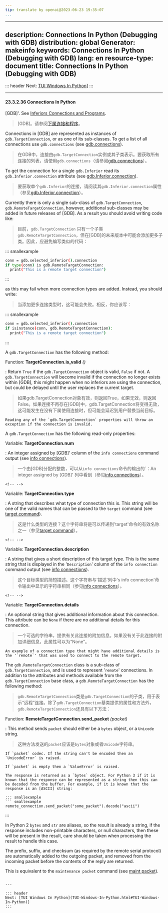 ```yaml
---
tip: translate by openai@2023-06-23 19:35:07
...
```

---
description: Connections In Python (Debugging with GDB)
distribution: global
Generator: makeinfo
keywords: Connections In Python (Debugging with GDB)
lang: en
resource-type: document
title: Connections In Python (Debugging with GDB)
---
::: header
Next: [TUI Windows In Python](TUI-Windows-In-Python.html#TUI-Windows-In-Python)]
:::

---

#### 23.3.2.36 Connections In Python


[GDB]'. See [Inferiors Connections and Programs](Inferiors-Connections-and-Programs.html#Inferiors-Connections-and-Programs).

> [GDB]。请参阅[下属连接和程序](Inferiors-Connections-and-Programs.html#Inferiors-Connections-and-Programs)。


Connections in [GDB] are represented as instances of `gdb.TargetConnection`, or as one of its sub-classes. To get a list of all connections use `gdb.connections` (see [gdb.connections](Basic-Python.html#gdbpy_005fconnections)).

> 在GDB中，连接由`gdb.TargetConnection`实例或其子类表示。要获取所有连接的列表，请使用`gdb.connections`（请参阅[gdb.connections](Basic-Python.html#gdbpy_005fconnections)）。


To get the connection for a single `gdb.Inferior` read its `gdb.Inferior.connection` attribute (see [gdb.Inferior.connection](Inferiors-In-Python.html#gdbpy_005finferior_005fconnection)).

> 要获取单个`gdb.Inferior`的连接，请阅读其`gdb.Inferior.connection`属性（参见[gdb.Inferior.connection](Inferiors-In-Python.html#gdbpy_005finferior_005fconnection)）。


Currently there is only a single sub-class of `gdb.TargetConnection`, `gdb.RemoteTargetConnection`, however, additional sub-classes may be added in future releases of [GDB]. As a result you should avoid writing code like:

> 目前，`gdb.TargetConnection` 只有一个子类 `gdb.RemoteTargetConnection`，但在[GDB]的未来版本中可能会添加更多子类。因此，应避免编写类似的代码：

::: smallexample

```bash
conn = gdb.selected_inferior().connection
if type(conn) is gdb.RemoteTargetConnection:
  print("This is a remote target connection")
```

:::


as this may fail when more connection types are added. Instead, you should write:

> 当添加更多连接类型时，这可能会失败。相反，你应该写：

::: smallexample

```bash
conn = gdb.selected_inferior().connection
if isinstance(conn, gdb.RemoteTargetConnection):
  print("This is a remote target connection")
```

:::

A `gdb.TargetConnection` has the following method:

Function: **TargetConnection.is_valid** *()*


:   Return `True` if the `gdb.TargetConnection` object is valid, `False` if not. A `gdb.TargetConnection` will become invalid if the connection no longer exists within [GDB], this might happen when no inferiors are using the connection, but could be delayed until the user replaces the current target.

> 如果gdb.TargetConnection对象有效，则返回True，如果无效，则返回False。如果连接不再存在[GDB]中，gdb.TargetConnection将变得无效，这可能发生在没有下属使用连接时，但可能会延迟到用户替换当前目标。

```
Reading any of the `gdb.TargetConnection` properties will throw an exception if the connection is invalid.
```

A `gdb.TargetConnection` has the following read-only properties:

Variable: **TargetConnection.num**


:   An integer assigned by [GDB]' column of the `info connections` command output (see [info connections](Inferiors-Connections-and-Programs.html#Inferiors-Connections-and-Programs)).

> 一个由[GDB]分配的整数，可以从`info connections`命令的输出的`：An integer assigned by [GDB]' 列中看到（参见[info connections](Inferiors-Connections-and-Programs.html#Inferiors-Connections-and-Programs)）。

```
<!-- -->
```

Variable: **TargetConnection.type**


:   A string that describes what type of connection this is. This string will be one of the valid names that can be passed to the `target` command (see [target command](Target-Commands.html#Target-Commands)).

> 这是什么类型的连接？这个字符串将是可以传递到'target'命令的有效名称之一（参见[target command](Target-Commands.html#Target-Commands)）。

```
<!-- -->
```

Variable: **TargetConnection.description**


:   A string that gives a short description of this target type. This is the same string that is displayed in the '`Description`' column of the `info connection` command output (see [info connections](Inferiors-Connections-and-Programs.html#Inferiors-Connections-and-Programs)).

> 这个目标类型的简短描述。这个字符串与'描述'列中's info connection'命令输出中显示的字符串相同（参见[info connections](Inferiors-Connections-and-Programs.html#Inferiors-Connections-and-Programs)）。

```
<!-- -->
```

Variable: **TargetConnection.details**


:   An optional string that gives additional information about this connection. This attribute can be `None` if there are no additional details for this connection.

> 一个可选的字符串，提供有关此连接的附加信息。如果没有关于此连接的附加详细信息，此属性可以为“None”。

```
An example of a connection type that might have additional details is the '`remote`' that was used to connect to the remote target.
```


The `gdb.RemoteTargetConnection` class is a sub-class of `gdb.TargetConnection`, and is used to represent '`remote`' connections. In addition to the attributes and methods available from the `gdb.TargetConnection` base class, a `gdb.RemoteTargetConnection` has the following method:

> `gdb.RemoteTargetConnection`类是`gdb.TargetConnection`的子类，用于表示“远程”连接。除了`gdb.TargetConnection`基类提供的属性和方法外，`gdb.RemoteTargetConnection`还具有以下方法：

Function: **RemoteTargetConnection.send_packet** *(packet)*


:   This method sends `packet` should either be a `bytes` object, or a `Unicode` string.

> 这种方法发送的`packet`应该是`bytes`对象或者`Unicode`字符串。

```
If `packet` codec. If the string can't be encoded then an `UnicodeError` is raised.

If `packet` is empty then a `ValueError` is raised.

The response is returned as a `bytes` object. For Python 3 if it is known that the response can be represented as a string then this can be decoded from the buffer. For example, if it is known that the response is an [ASCII] string:

::: smallexample
``` smallexample
remote_connection.send_packet("some_packet").decode("ascii")
```

:::

In Python 2 `bytes` and `str` are aliases, so the result is already a string, if the response includes non-printable characters, or null characters, then these will be present in the result, care should be taken when processing the result to handle this case.

The prefix, suffix, and checksum (as required by the remote serial protocol) are automatically added to the outgoing packet, and removed from the incoming packet before the contents of the reply are returned.

This is equivalent to the `maintenance packet` command (see [maint packet](Maintenance-Commands.html#maint-packet)).

```

---

::: header
Next: [TUI Windows In Python](TUI-Windows-In-Python.html#TUI-Windows-In-Python)]
:::
```
